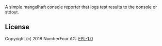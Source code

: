 <!---
Copyright (c) 2017 NumberFour AG.
All rights reserved. This program and the accompanying materials
are made available under the terms of the Eclipse Public License v1.0
which accompanies this distribution, and is available at
http://www.eclipse.org/legal/epl-v10.html

Contributors:
  NumberFour AG - Initial API and implementation
--->

A simple mangelhaft console reporter that logs test results to the console or stdout.

## License

Copyright (c) 2018 NumberFour AG.
[EPL-1.0](http://www.eclipse.org/legal/epl-v10.html)
